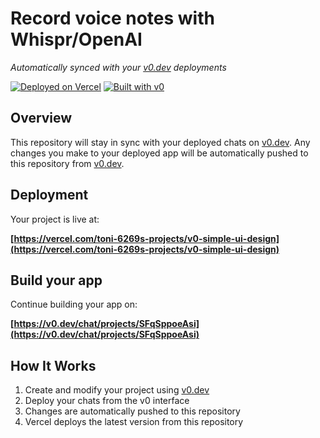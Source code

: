 # Record voice notes with Whispr/OpenAI

*Automatically synced with your [v0.dev](https://v0.dev) deployments*

[![Deployed on Vercel](https://img.shields.io/badge/Deployed%20on-Vercel-black?style=for-the-badge&logo=vercel)](https://vercel.com/toni-6269s-projects/v0-simple-ui-design)
[![Built with v0](https://img.shields.io/badge/Built%20with-v0.dev-black?style=for-the-badge)](https://v0.dev/chat/projects/SFqSppoeAsi)

## Overview

This repository will stay in sync with your deployed chats on [v0.dev](https://v0.dev).
Any changes you make to your deployed app will be automatically pushed to this repository from [v0.dev](https://v0.dev).

## Deployment

Your project is live at:

**[https://vercel.com/toni-6269s-projects/v0-simple-ui-design](https://vercel.com/toni-6269s-projects/v0-simple-ui-design)**

## Build your app

Continue building your app on:

**[https://v0.dev/chat/projects/SFqSppoeAsi](https://v0.dev/chat/projects/SFqSppoeAsi)**

## How It Works

1. Create and modify your project using [v0.dev](https://v0.dev)
2. Deploy your chats from the v0 interface
3. Changes are automatically pushed to this repository
4. Vercel deploys the latest version from this repository